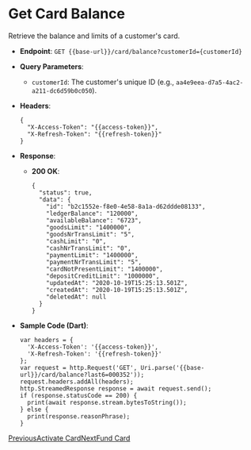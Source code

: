 # Get Card Balance

Retrieve the balance and limits of a customer's card.

*   **Endpoint**: `GET {{base-url}}/card/balance?customerId={customerId}`
    
*   **Query Parameters**:
    
    *   `customerId`: The customer's unique ID (e.g., `aa4e9eea-d7a5-4ac2-a211-dc6d59b0c050`).
        
    
*   **Headers**:

    ```
    {
      "X-Access-Token": "{{access-token}}",
      "X-Refresh-Token": "{{refresh-token}}"
    }
    ```
    
*   **Response**:
    
    *   **200 OK**:

        ```
        {
          "status": true,
          "data": {
            "id": "b2c1552e-f8e0-4e58-8a1a-d62ddde08133",
            "ledgerBalance": "120000",
            "availableBalance": "6723",
            "goodsLimit": "1400000",
            "goodsNrTransLimit": "5",
            "cashLimit": "0",
            "cashNrTransLimit": "0",
            "paymentLimit": "1400000",
            "paymentNrTransLimit": "5",
            "cardNotPresentLimit": "1400000",
            "depositCreditLimit": "1000000",
            "updatedAt": "2020-10-19T15:25:13.501Z",
            "createdAt": "2020-10-19T15:25:13.501Z",
            "deletedAt": null
          }
        }
        ```
        
    
*   **Sample Code (Dart)**:

    ```
    var headers = {
      'X-Access-Token': '{{access-token}}',
      'X-Refresh-Token': '{{refresh-token}}'
    };
    var request = http.Request('GET', Uri.parse('{{base-url}}/card/balance?last6=000352'));
    request.headers.addAll(headers);
    http.StreamedResponse response = await request.send();
    if (response.statusCode == 200) {
      print(await response.stream.bytesToString());
    } else {
      print(response.reasonPhrase);
    }
    ```
    

[PreviousActivate Card](/xpress-wallet-api/merchant/card/activate-card)[NextFund Card](/xpress-wallet-api/merchant/card/fund-card)